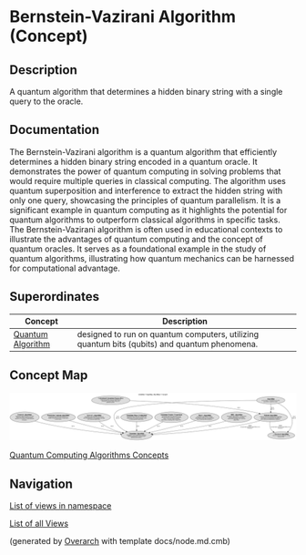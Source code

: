 
# Bernstein-Vazirani Algorithm (Concept)
## Description
A quantum algorithm that determines a hidden binary string with a single query to the oracle.


## Documentation
The Bernstein-Vazirani algorithm is a quantum algorithm that efficiently determines a hidden binary string encoded in a quantum oracle.
         It demonstrates the power of quantum computing in solving problems that would require multiple queries in classical computing.
         The algorithm uses quantum superposition and interference to extract the hidden string with only one query, showcasing the principles of quantum parallelism.
         It is a significant example in quantum computing as it highlights the potential for quantum algorithms to outperform classical algorithms in specific tasks.
         The Bernstein-Vazirani algorithm is often used in educational contexts to illustrate the advantages of quantum computing and the concept of quantum oracles.
         It serves as a foundational example in the study of quantum algorithms, illustrating how quantum mechanics can be harnessed for computational advantage.
## Superordinates
| Concept | Description |
|---|---|
| [Quantum Algorithm](../../../software-development/quantum-computing/algorithm/quantum-algorithm.md)| designed to run on quantum computers, utilizing quantum bits (qubits) and quantum phenomena. |

## Concept Map
![Quantum Computing Algorithms Concepts](../../../software-development/quantum-computing/algorithm/concept-view.png)

[Quantum Computing Algorithms Concepts](../../../software-development/quantum-computing/algorithm/concept-view.md)


## Navigation
[List of views in namespace](./views-in-namespace.md)

[List of all Views](../../../views.md)


(generated by [Overarch](https://github.com/soulspace-org/overarch) with template docs/node.md.cmb)
